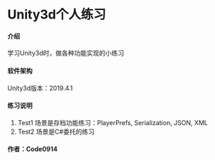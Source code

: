 # Unity3d个人练习

#### 介绍
学习Unity3d时，做各种功能实现的小练习

#### 软件架构
Unity3d版本：2019.4.1

#### 练习说明

1.  Test1 场景是存档功能练习：PlayerPrefs, Serialization, JSON, XML
2.  Test2 场景是C#委托的练习

#### 作者：Code0914